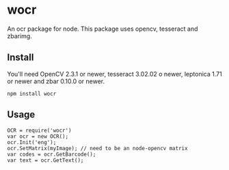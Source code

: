 # wocr

An ocr package for node. This package uses opencv, tesseract and zbarimg.


## Install
  You'll need OpenCV 2.3.1 or newer, tesseract 3.02.02 o newer, leptonica 1.71 or newer and zbar 0.10.0 or newer.

  ```
  npm install wocr
  ```

## Usage

  ```
  OCR = require('wocr')
  var ocr = new OCR();
  ocr.Init('eng');
  ocr.SetMatrix(myImage); // need to be an node-opencv matrix
  var codes = ocr.GetBarcode();
  var text = ocr.GetText();
  ```

